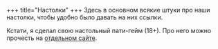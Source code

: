 +++
 title="Настолки"
+++
Здесь в основном всякие штуки про наши настолки, чтобы удобно было давать на них ссылки.


Кстати, я сделал свою настольный пати-гейм (18+). Про него можно прочесть на [отдельном сайте](https://fevronia.leotsarev.ru).